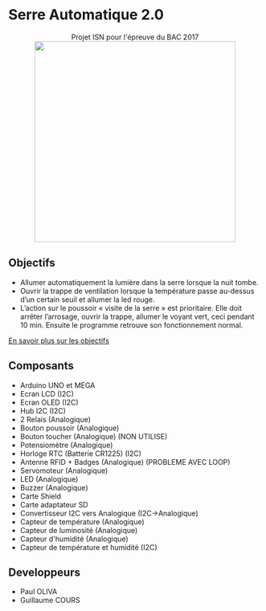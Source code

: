 # Serre Automatique 2.0

<p align="center">
Projet ISN pour l'épreuve du BAC 2017<br>
<img height="400px" src="https://github.com/Guillaume001/Serre-Automatique/blob/master/SERRE.png">
</p>

## Objectifs

- Allumer automatiquement la lumière dans la serre lorsque la nuit tombe.
- Ouvrir la trappe de ventilation lorsque la température passe au-dessus d’un certain seuil et allumer la led rouge.
- L’action sur le poussoir « visite de la serre » est prioritaire. Elle doit arrêter l’arrosage, ouvrir la trappe, allumer le voyant vert, ceci pendant 10 min. Ensuite le programme retrouve son fonctionnement normal.

 [En savoir plus sur les objectifs](https://github.com/Guillaume001/Serre-Automatique/wiki/Objectifs-en-d%C3%A9tails)

## Composants

- Arduino UNO et MEGA
- Ecran LCD (I2C)
- Ecran OLED (I2C)
- Hub I2C (I2C)
- 2 Relais (Analogique)
- Bouton poussoir (Analogique)
- Bouton toucher (Analogique) (NON UTILISE)
- Potensiomètre (Analogique)
- Horloge RTC (Batterie CR1225) (I2C)
- Antenne RFID + Badges (Analogique) (PROBLEME AVEC LOOP)
- Servomoteur (Analogique)
- LED (Analogique)
- Buzzer (Analogique)
- Carte Shield
- Carte adaptateur SD
- Convertisseur I2C vers Analogique (I2C->Analogique)
- Capteur de température (Analogique)
- Capteur de luminosité (Analogique)
- Capteur d'humidité (Analogique)
- Capteur de température et humidité (I2C)

## Developpeurs
- Paul OLIVA
- Guillaume COURS

